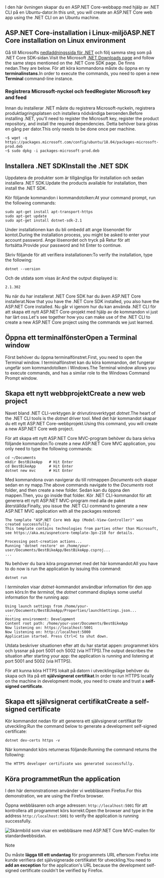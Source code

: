 <span data-ttu-id="33155-101">I den här övningen skapar du en ASP.NET Core-webbapp med hjälp av .NET CLI på en Ubuntu-dator.</span><span class="sxs-lookup"><span data-stu-id="33155-101">In this unit, you will create an ASP.NET Core web app using the .NET CLI on an Ubuntu machine.</span></span>

## <a name="aspnet-core-installation-on-linux-environment"></a><span data-ttu-id="33155-102">ASP.NET Core-installation i Linux-miljö</span><span class="sxs-lookup"><span data-stu-id="33155-102">ASP.NET Core installation on Linux environment</span></span>

<span data-ttu-id="33155-103">Gå till Microsofts [nedladdningssida för .NET](https://www.microsoft.com/net/download) och följ samma steg som på .NET Core SDK-sidan.</span><span class="sxs-lookup"><span data-stu-id="33155-103">Visit the Microsoft [.NET Downloads page](https://www.microsoft.com/net/download) and follow the same steps mentioned on the .NET Core SDK page.</span></span> <span data-ttu-id="33155-104">De finns nedan.</span><span class="sxs-lookup"><span data-stu-id="33155-104">They are below.</span></span> <span data-ttu-id="33155-105">För att köra kommandona måste du öppna en ny **terminalinstans**.</span><span class="sxs-lookup"><span data-stu-id="33155-105">In order to execute the commands, you need to open a new **Terminal** command-line instance.</span></span>

### <a name="register-microsoft-key-and-feed"></a><span data-ttu-id="33155-106">Registrera Microsoft-nyckel och feed</span><span class="sxs-lookup"><span data-stu-id="33155-106">Register Microsoft key and feed</span></span>

<span data-ttu-id="33155-107">Innan du installerar .NET måste du registrera Microsoft-nyckeln, registrera produktlagringsplatsen och installera nödvändiga beroenden.</span><span class="sxs-lookup"><span data-stu-id="33155-107">Before installing .NET, you'll need to register the Microsoft key, register the product repository, and install the required dependencies.</span></span> <span data-ttu-id="33155-108">Detta behöver bara göras en gång per dator.</span><span class="sxs-lookup"><span data-stu-id="33155-108">This only needs to be done once per machine.</span></span>

```console
~$ wget -q https://packages.microsoft.com/config/ubuntu/18.04/packages-microsoft-prod.deb
~$ sudo dpkg -i packages-microsoft-prod.deb
```

## <a name="install-the-net-sdk"></a><span data-ttu-id="33155-109">Installera .NET SDK</span><span class="sxs-lookup"><span data-stu-id="33155-109">Install the .NET SDK</span></span>

<span data-ttu-id="33155-110">Uppdatera de produkter som är tillgängliga för installation och sedan installera .NET SDK.</span><span class="sxs-lookup"><span data-stu-id="33155-110">Update the products available for installation, then install the .NET SDK.</span></span>

<span data-ttu-id="33155-111">Kör följande kommandon i kommandotolken:</span><span class="sxs-lookup"><span data-stu-id="33155-111">At your command prompt, run the following commands:</span></span>

```console
sudo apt-get install apt-transport-https
sudo apt-get update
sudo apt-get install dotnet-sdk-2.1
```

<span data-ttu-id="33155-112">Under installationen kan du bli ombedd att ange lösenordet för kontot.</span><span class="sxs-lookup"><span data-stu-id="33155-112">During the installation process, you might be asked to enter your account password.</span></span> <span data-ttu-id="33155-113">Ange lösenordet och tryck på Retur för att fortsätta.</span><span class="sxs-lookup"><span data-stu-id="33155-113">Provide your password and hit Enter to continue.</span></span>

<span data-ttu-id="33155-114">Skriv följande för att verifiera installationen:</span><span class="sxs-lookup"><span data-stu-id="33155-114">To verify the installation, type the following:</span></span>

```console
dotnet --version
```

<span data-ttu-id="33155-115">Och de utdata som visas är:</span><span class="sxs-lookup"><span data-stu-id="33155-115">And the output displayed is:</span></span>

```console
2.1.302
```

<span data-ttu-id="33155-116">Nu när du har installerat .NET Core SDK har du även ASP.NET Core installerat.</span><span class="sxs-lookup"><span data-stu-id="33155-116">Now that you have the .NET Core SDK installed, you also have the ASP.NET Core installed.</span></span> <span data-ttu-id="33155-117">Nu går vi igenom hur du kan använda .NET CLI för att skapa ett nytt ASP.NET Core-projekt med hjälp av de kommandon vi just har lärt oss.</span><span class="sxs-lookup"><span data-stu-id="33155-117">Let's see together how you can make use of the .NET CLI to create a new ASP.NET Core project using the commands we just learned.</span></span>

## <a name="open-a-terminal-window"></a><span data-ttu-id="33155-118">Öppna ett terminalfönster</span><span class="sxs-lookup"><span data-stu-id="33155-118">Open a Terminal window</span></span>

<span data-ttu-id="33155-119">Först behöver du öppna terminalfönstret.</span><span class="sxs-lookup"><span data-stu-id="33155-119">First, you need to open the Terminal window.</span></span> <span data-ttu-id="33155-120">I terminalfönstret kan du köra kommandon, det fungerar ungefär som kommandotolken i Windows.</span><span class="sxs-lookup"><span data-stu-id="33155-120">The Terminal window allows you to execute commands, and has a similar role to the Windows Command Prompt window.</span></span>

## <a name="create-a-new-web-project"></a><span data-ttu-id="33155-121">Skapa ett nytt webbprojekt</span><span class="sxs-lookup"><span data-stu-id="33155-121">Create a new web project</span></span>

<span data-ttu-id="33155-122">Navet bland .NET CLI-verktygen är drivrutinsverktyget *dotnet*.</span><span class="sxs-lookup"><span data-stu-id="33155-122">The heart of the .NET CLI tools is the *dotnet* driver tool.</span></span> <span data-ttu-id="33155-123">Med det här kommandot skapar du ett nytt ASP.NET Core-webbprojekt.</span><span class="sxs-lookup"><span data-stu-id="33155-123">Using this command, you will create a new ASP.NET Core web project.</span></span>

<span data-ttu-id="33155-124">För att skapa ett nytt ASP.NET Core MVC-program behöver du bara skriva följande kommandon:</span><span class="sxs-lookup"><span data-stu-id="33155-124">To create a new ASP.NET Core MVC application, you only need to type the following commands:</span></span>

```console
cd ~/Documents
mkdir BestBikeApp   # Hit Enter
cd BestBikeApp      # Hit Enter
dotnet new mvc      # Hit Enter
```

<span data-ttu-id="33155-125">Med kommandona ovan navigerar du till rotmappen *Documents* och skapar sedan en ny mapp.</span><span class="sxs-lookup"><span data-stu-id="33155-125">The above commands navigate to the *Documents* root folder, and then create a new folder.</span></span> <span data-ttu-id="33155-126">Sedan kan du öppna den mappen.</span><span class="sxs-lookup"><span data-stu-id="33155-126">Then, you go inside that folder.</span></span> <span data-ttu-id="33155-127">Kör .NET CLI-kommandot för att generera ett nytt ASP.NET MVC-program med alla de paket återställda:</span><span class="sxs-lookup"><span data-stu-id="33155-127">Finally, you issue the .NET CLI command to generate a new ASP.NET MVC application with all the packages restored:</span></span>

```console
The template "ASP.NET Core Web App (Model-View-Controller)" was created successfully.
This template contains technologies from parties other than Microsoft, see https://aka.ms/aspnetcore-template-3pn-210 for details.

Processing post-creation actions...
Running 'dotnet restore' on /home/your-user/Documents/BestBikeApp/BestBikeApp.csproj...
...
```

<span data-ttu-id="33155-128">Nu behöver du bara köra programmet med det här kommandot:</span><span class="sxs-lookup"><span data-stu-id="33155-128">All you have to do now is run the application by issuing this command:</span></span>

```console
dotnet run
```

<span data-ttu-id="33155-129">I *terminalen* visar *dotnet*-kommandot användbar information för den app som körs:</span><span class="sxs-lookup"><span data-stu-id="33155-129">In the *terminal*, the *dotnet* command displays some useful information for the running app:</span></span>

```console
Using launch settings from /home/your-user/Documents/BestBikeApp/Properties/launchSettings.json...
...
Hosting environment: Development
Content root path: /home/your-user/Documents/BestBikeApp
Now listening on: https://localhost:5001
Now listening on: http://localhost:5000
Application started. Press Ctrl+C to shut down.
```

<span data-ttu-id="33155-130">Utdata beskriver situationen efter att du har startat appen: programmet körs och lyssnar på port 5001 och 5002 (via HTTPS).</span><span class="sxs-lookup"><span data-stu-id="33155-130">The output describes the situation after starting your app: the application is running and listening at port 5001 and 5002 (via HTTPS).</span></span>

<span data-ttu-id="33155-131">För att kunna köra HTTPS lokalt på datorn i utvecklingsläge behöver du skapa och lita på ett **självsignerat certifikat**.</span><span class="sxs-lookup"><span data-stu-id="33155-131">In order to run HTTPS locally on the machine in development mode, you need to create and trust a **self-signed certificate**.</span></span>

## <a name="create-a-self-signed-certificate"></a><span data-ttu-id="33155-132">Skapa ett självsignerat certifikat</span><span class="sxs-lookup"><span data-stu-id="33155-132">Create a self-signed certificate</span></span>

<span data-ttu-id="33155-133">Kör kommandot nedan för att generera ett självsignerat certifikat för utveckling:</span><span class="sxs-lookup"><span data-stu-id="33155-133">Run the command below to generate a development self-signed certificate:</span></span>

```console
dotnet dev-certs https -v
```

<span data-ttu-id="33155-134">När kommandot körs returneras följande:</span><span class="sxs-lookup"><span data-stu-id="33155-134">Running the command returns the following:</span></span>

```console
The HTTPS developer certificate was generated successfully.
```

## <a name="run-the-application"></a><span data-ttu-id="33155-135">Köra programmet</span><span class="sxs-lookup"><span data-stu-id="33155-135">Run the application</span></span>

<span data-ttu-id="33155-136">I den här demonstrationen använder vi webbläsaren Firefox.</span><span class="sxs-lookup"><span data-stu-id="33155-136">For this demonstration, we are using the Firefox browser.</span></span>

<span data-ttu-id="33155-137">Öppna webbläsaren och ange adressen: `http://localhost:5001` för att kontrollera att programmet körs korrekt.</span><span class="sxs-lookup"><span data-stu-id="33155-137">Open the browser and type in the address `http://localhost:5001` to verify the application is running successfully.</span></span>

![Skärmbild som visar en webbläsare med ASP.NET Core MVC-mallen för standardwebbsidan.](../media/5-asp-core-mvc-default-template.PNG)

> [!NOTE]
> <span data-ttu-id="33155-139">Du måste **lägga till ett undantag** för programmets URL eftersom Firefox inte kunde verifiera det självsignerade certifikatet för utveckling.</span><span class="sxs-lookup"><span data-stu-id="33155-139">You need to **add an exception** for the application's URL because the development self-signed certificate couldn't be verified by Firefox.</span></span>
